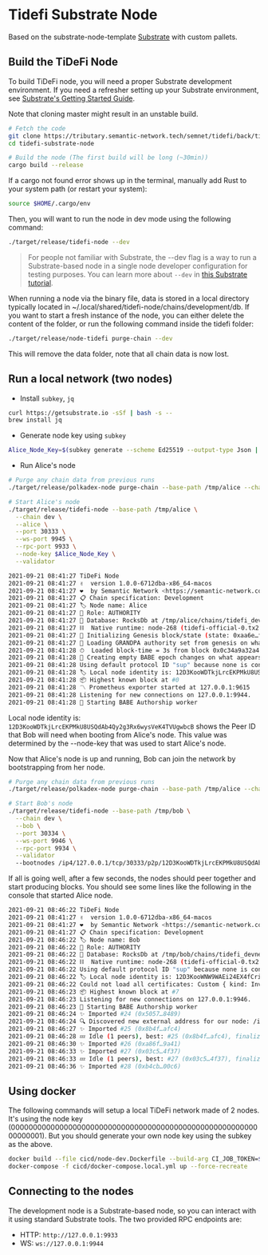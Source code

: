 # Tidefi Substrate Node

Based on the substrate-node-template [Substrate](https://github.com/substrate-developer-hub/substrate-node-template) with custom pallets.

## Build the TiDeFi Node

To build TiDeFi node, you will need a proper Substrate development environment. If you need a refresher setting up your Substrate environment, see [Substrate's Getting Started Guide](https://substrate.dev/docs/en/knowledgebase/getting-started/).

Note that cloning master might result in an unstable build.

```bash
# Fetch the code
git clone https://tributary.semantic-network.tech/semnet/tidefi/back/tidefi-substrate-node.git
cd tidefi-substrate-node

# Build the node (The first build will be long (~30min))
cargo build --release
```

If a cargo not found error shows up in the terminal, manually add Rust to your system path (or restart your system):

```bash
source $HOME/.cargo/env
```

Then, you will want to run the node in dev mode using the following command:

```bash
./target/release/tidefi-node --dev
```

> For people not familiar with Substrate, the --dev flag is a way to run a Substrate-based node in a single node developer configuration for testing purposes. You can learn more about `--dev` in [this Substrate tutorial](https://substrate.dev/docs/en/tutorials/create-your-first-substrate-chain/interact).

When running a node via the binary file, data is stored in a local directory typically located in ~/.local/shared/tidefi-node/chains/development/db. If you want to start a fresh instance of the node, you can either delete the content of the folder, or run the following command inside the tidefi folder:

```bash
./target/release/node-tidefi purge-chain --dev
```

This will remove the data folder, note that all chain data is now lost.

## Run a local network (two nodes)

- Install `subkey`, `jq`
```bash
curl https://getsubstrate.io -sSf | bash -s --
brew install jq
```

- Generate node key using `subkey`
```bash
Alice_Node_Key=$(subkey generate --scheme Ed25519 --output-type Json | jq -r '.secretSeed')
```

- Run Alice's node

```bash
# Purge any chain data from previous runs
./target/release/polkadex-node purge-chain --base-path /tmp/alice --chain local

# Start Alice's node
./target/release/tidefi-node --base-path /tmp/alice \
  --chain dev \
  --alice \
  --port 30333 \
  --ws-port 9945 \
  --rpc-port 9933 \
  --node-key $Alice_Node_Key \
  --validator
```

```bash
2021-09-21 08:41:27 TiDeFi Node
2021-09-21 08:41:27 ✌️  version 1.0.0-6712dba-x86_64-macos
2021-09-21 08:41:27 ❤️  by Semantic Network <https://semantic-network.com>, 2017-2021
2021-09-21 08:41:27 📋 Chain specification: Development
2021-09-21 08:41:27 🏷 Node name: Alice
2021-09-21 08:41:27 👤 Role: AUTHORITY
2021-09-21 08:41:27 💾 Database: RocksDb at /tmp/alice/chains/tidefi_devnet/db/full
2021-09-21 08:41:27 ⛓  Native runtime: node-268 (tidefi-official-0.tx2.au10)
2021-09-21 08:41:27 🔨 Initializing Genesis block/state (state: 0xaa6e…f921, header-hash: 0x0c34…ce67)
2021-09-21 08:41:27 👴 Loading GRANDPA authority set from genesis on what appears to be first startup.
2021-09-21 08:41:28 ⏱  Loaded block-time = 3s from block 0x0c34a9a32a42c852c3cf3348e0da1c249381610ae0672a99332de19b30a8ce67
2021-09-21 08:41:28 👶 Creating empty BABE epoch changes on what appears to be first startup.
2021-09-21 08:41:28 Using default protocol ID "sup" because none is configured in the chain specs
2021-09-21 08:41:28 🏷 Local node identity is: 12D3KooWDTkjLrcEKPMkU8USQdAb4Qy2g3Rx6wysVeK4TVUgwbcB
2021-09-21 08:41:28 📦 Highest known block at #0
2021-09-21 08:41:28 〽️ Prometheus exporter started at 127.0.0.1:9615
2021-09-21 08:41:28 Listening for new connections on 127.0.0.1:9944.
2021-09-21 08:41:28 👶 Starting BABE Authorship worker
```

Local node identity is: `12D3KooWDTkjLrcEKPMkU8USQdAb4Qy2g3Rx6wysVeK4TVUgwbcB` shows the Peer ID that Bob will need when booting from Alice's node. This value was determined by the --node-key that was used to start Alice's node.

Now that Alice's node is up and running, Bob can join the network by bootstrapping from her node.
```bash
# Purge any chain data from previous runs
./target/release/polkadex-node purge-chain --base-path /tmp/alice --chain local

# Start Bob's node
./target/release/tidefi-node --base-path /tmp/bob \
  --chain dev \
  --bob \
  --port 30334 \
  --ws-port 9946 \
  --rpc-port 9934 \
  --validator
  --bootnodes /ip4/127.0.0.1/tcp/30333/p2p/12D3KooWDTkjLrcEKPMkU8USQdAb4Qy2g3Rx6wysVeK4TVUgwbcB
```

If all is going well, after a few seconds, the nodes should peer together and start producing blocks. You should see some lines like the following in the console that started Alice node.

```bash
2021-09-21 08:46:22 TiDeFi Node
2021-09-21 08:41:27 ✌️  version 1.0.0-6712dba-x86_64-macos
2021-09-21 08:41:27 ❤️  by Semantic Network <https://semantic-network.com>, 2017-2021
2021-09-21 08:41:27 📋 Chain specification: Development
2021-09-21 08:46:22 🏷 Node name: Bob
2021-09-21 08:46:22 👤 Role: AUTHORITY
2021-09-21 08:46:22 💾 Database: RocksDb at /tmp/bob/chains/tidefi_devnet/db/full
2021-09-21 08:46:22 ⛓  Native runtime: node-268 (tidefi-official-0.tx2.au10)
2021-09-21 08:46:22 Using default protocol ID "sup" because none is configured in the chain specs
2021-09-21 08:46:22 🏷 Local node identity is: 12D3KooWNW9WAEi24EX4fCrifoczzp5cGtehRre5X9ie4Zs4gjZ4
2021-09-21 08:46:22 Could not load all certificates: Custom { kind: InvalidData, error: Custom { kind: InvalidData, error: BadDER } }
2021-09-21 08:46:23 📦 Highest known block at #7
2021-09-21 08:46:23 Listening for new connections on 127.0.0.1:9946.
2021-09-21 08:46:23 👶 Starting BABE Authorship worker
2021-09-21 08:46:24 ✨ Imported #24 (0x5057…8489)
2021-09-21 08:46:24 🔍 Discovered new external address for our node: /ip4/192.168.0.116/tcp/30334/p2p/12D3KooWNW9WAEi24EX4fCrifoczzp5cGtehRre5X9ie4Zs4gjZ4
2021-09-21 08:46:27 ✨ Imported #25 (0x8b4f…afc4)
2021-09-21 08:46:28 💤 Idle (1 peers), best: #25 (0x8b4f…afc4), finalized #23 (0x0c95…f3c8), ⬇ 2.3kiB/s ⬆ 0.8kiB/s
2021-09-21 08:46:30 ✨ Imported #26 (0xa86f…9a41)
2021-09-21 08:46:33 ✨ Imported #27 (0x03c5…4f37)
2021-09-21 08:46:33 💤 Idle (1 peers), best: #27 (0x03c5…4f37), finalized #24 (0x5057…8489), ⬇ 0.8kiB/s ⬆ 0.5kiB/s
2021-09-21 08:46:36 ✨ Imported #28 (0xb4cb…00c6)
```

## Using docker

The following commands will setup a local TiDeFi network made of 2 nodes. It's using the node key (0000000000000000000000000000000000000000000000000000000000000001). But you should generate your own node key using the subkey as the above.

```bash
docker build --file cicd/node-dev.Dockerfile --build-arg CI_JOB_TOKEN=$CI_JOB_TOKEN -t tidefi-node .
docker-compose -f cicd/docker-compose.local.yml up --force-recreate
```

## Connecting to the nodes
The development node is a Substrate-based node, so you can interact with it using standard Substrate tools. The two provided RPC endpoints are:
- HTTP: `http://127.0.0.1:9933`
- WS: `ws://127.0.0.1:9944`
